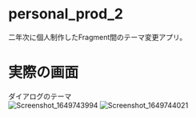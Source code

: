 # personal_prod_2
二年次に個人制作したFragment間のテーマ変更アプリ。

# 実際の画面  
ダイアログのテーマ  
![Screenshot_1649743994](https://user-images.githubusercontent.com/94834948/162893290-0e42cf03-5506-4225-a11a-26753c8a1970.png)
![Screenshot_1649744021](https://user-images.githubusercontent.com/94834948/162894448-95171580-1c27-462b-9179-d391ed162b1a.png)
